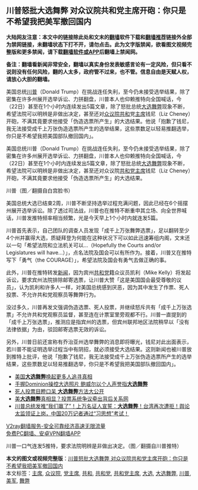  <h2>川普怒批大选舞弊 对众议院共和党主席开砲：你只是不希望我把美军撤回国内</h2> <p class="notice"><b>大陆网友注意：本文中的链接除此处和文末的<a href="https://github.com/bannedbook/fanqiang" >翻墙</a>软件下载和<a href="https://github.com/killgcd/justmysocks/blob/master/README.md">翻墙推荐</a>链接外全部为禁网链接，未翻墙状态下打不开，请勿点击。此为文字版禁闻，欲看图文视频完整版和更多禁闻，请下载<a href="https://github.com/bannedbook/fanqiang">翻墙软件或APP</a>后翻墙上禁闻网。</p><p>备注：翻墙看新闻非常安全，翻墙以真实身份发表敏感言论有一定风险，但只看不说则没有任何风险，翻的人太多，政府管不过来，也不管。信息自由是天赋人权，请放心大胆的翻墙。</b></p>  <div class="entry"> <p id="summary">美国总统<a href="https://www.bannedbook.org/bnews/tag/%e5%b7%9d%e6%99%ae/" class="st_tag internal_tag" rel="tag" title="标签 川普 下的日志">川普</a>（Donald Trump）在挑战连任失利，至今仍未接受选举结果，除了密集在许多州展开选举诉讼、力拼翻盘，川普本人也仰赖推特向全国喊话，今（22日）甚至在1个小时内连续发出5篇文章，除了怒批总统<a href="https://www.bannedbook.org/bnews/tag/%e5%a4%a7%e9%80%89/" class="st_tag internal_tag" rel="tag" title="标签 大选 下的日志">大选</a><a href="https://www.bannedbook.org/bnews/tag/%E8%88%9E%E5%BC%8A/" class="st_tag internal_tag" rel="tag" title="标签 舞弊 下的日志">舞弊</a>现象不断，希望法院可以明辨是非做出决定，甚至还对<a href="https://www.bannedbook.org/bnews/tag/%E4%BC%97%E8%AE%AE%E9%99%A2/" class="st_tag internal_tag" rel="tag" title="标签 众议院 下的日志">众议院</a><a href="https://www.bannedbook.org/bnews/tag/%E5%85%B1%E5%92%8C/" class="st_tag internal_tag" rel="tag" title="标签 共和 下的日志">共和</a>党<a href="https://www.bannedbook.org/bnews/tag/%E4%B8%BB%E5%B8%AD/" class="st_tag internal_tag" rel="tag" title="标签 主席 下的日志">主席</a>钱尼（Liz Cheney）开砲，不满其竟要求他接受「伪造选票所产生」的大选结果。他说「抱歉了钱尼，我无法接受成千上万张伪造选票所产生的选举结果，这些票数足以轻易推翻选举，你只是不希望我把美国部队撤回国内」。</p> <p>美国总统川普（Donald Trump）在挑战连任失利，至今仍未接受选举结果，除了密集在许多州展开选举诉讼、力拼翻盘，川普本人也仰赖推特向全国喊话，今（22日）甚至在1个小时内连续发出5篇文章，除了怒批总统<a href="https://www.bannedbook.org/bnews/tag/%E5%A4%A7%E9%80%89%E8%88%9E%E5%BC%8A/" class="st_tag internal_tag" rel="tag" title="标签 大选舞弊 下的日志">大选舞弊</a>现象不断，希望法院可以明辨是非做出决定，甚至还对众议院<a href="https://www.bannedbook.org/bnews/tag/%e5%85%b1%e5%92%8c%e5%85%9a%e4%b8%bb%e5%b8%ad/" class="st_tag internal_tag" rel="tag" title="标签 共和党主席 下的日志">共和党主席</a>钱尼（Liz Cheney）开砲，不满其竟要求他接受「伪造选票所产生」的大选结果。</p> <p>川普（图／翻摄自白宫脸书）</p>  <p>美国总统大选已结束2周，川普不断坚持选举过程充满问题，因此已经在6个摇摆州展开选举诉讼。除了透过司法战，川普也在推特不断重申其立场、向全世界喊话，川普发推特频率相当频繁，光是今天早上1个小时内就连发5篇。</p> <p>川普首先表示，自己团队的调查人员发现「成千上万张舞弊选票」，足以翻转至少4个州并赢得大选，质疑拜登为何能在这种状况下可以如此迅速筹组内阁，文末还以一句「希望法院和立法机关可以&#8230;（Hopefully the Courts and/or Legislatures will have&#8230;）」，点名法院及国会可以有所作为。接着，川普又在推特写下「勇气（the COURAGE）」，希望法院及国会有勇气去做正确的事。</p> <p>此外，川普在推特转发<span class='wp_keywordlink_affiliate'><a href="https://www.bannedbook.org/" title="新闻">新闻</a></span>，因为宾州<a href="https://www.bannedbook.org/bnews/tag/%e5%85%b1%e5%92%8c%e5%85%9a/" class="st_tag internal_tag" rel="tag" title="标签 共和党 下的日志">共和党</a>籍众议员凯利（Mike Kelly）将发起诉讼，要求宾州法院排除邮寄选票，让川普大赞「这是美国国会最受尊敬的议员」，认为凯利和许多人一样，对美国总统感到厌恶，因为其中发生了作票、死人投票、不允许共和党观察员等舞弊行为。</p>  <p>没过多久，川普再发文强调伪造选票、死人投票，并继续怒斥共有「成千上万张选票」不允许共和党观察员监督，甚至连在计票室里旁观都不行。川普一直提到的「成千上万张选票」，推测应是指宾州的选票，但宾州联邦地区法院稍早以「没有法律依据」为由，驳回邮寄选票无效的诉讼。</p> <p>另外，川普日前还宣称有乔治亚州选举舞弊的消息即将曝光，钱尼对此出面表示，若川普不能证明选举过程当中有阴招，就必须接受大选结果。这则新闻也被川普放到推特上批评，他说「抱歉了钱尼，我无法接受成千上万张伪造选票所产生的选举结果，这些票数足以轻易推翻选举，你只是不希望我把美国部队撤回国内」。</p> <ul class='op-related-articles' title='相关阅读'> <li><a href='https://www.bannedbook.org/bnews/ssgc/20201122/1435261.html' target='_blank'>美国<b>大选舞弊</b>唤起更多人追寻真相</a></li> <li><a href='https://www.bannedbook.org/bnews/comments/20201122/1434993.html' target='_blank'>手握Dominion操控大选照片 鲍威尔以个人声誉指<b>大选舞弊</b></a></li> <li><a href='https://www.bannedbook.org/bnews/bannedvideo/20201120/1434212.html' target='_blank'>死人投票目瞪口呆 <b>大选舞弊</b>方法大公开</a></li> <li><a href='https://www.bannedbook.org/bnews/bannedvideo/20201120/1434111.html' target='_blank'>美<b>大选舞弊</b>真相显？投票系统争议牵出背后关系网</a></li> <li><a href='https://www.bannedbook.org/bnews/bannedvideo/20201111/1434070.html' target='_blank'>川普总统发推“我们赢了”！上万名证人宣誓：<b>大选舞弊</b>！台湾再次遭拒！舆论太监领证上岗，中国20万记者通过“习思想”考试！</a></li> </ul> <p class="texttj"> <a href="https://www.bannedbook.org/forum23/topic22702.html" target="_blank">V2ray翻墙服务-安全可靠经济高速无限流量</a><br/> <a href="https://github.com/bannedbook/fanqiang/wiki/%E7%A6%81%E9%97%BB%E7%BD%91%E5%AE%89%E5%8D%93%E7%BF%BB%E5%A2%99%E6%96%B0%E9%97%BBAPP" target="_blank">免费PC翻墙、安卓VPN翻墙APP</a></p><p>川普一口气连发5推特，要求法院明辨是非做出决定。（图／翻摄自川普推特）</p> <a name='sharetosocial'></a>       <div><b>本文的图文或视频完整版</b>：<a href='https://www.bannedbook.org/bnews/topimagenews/20201123/1435372.html'>川普怒批大选舞弊 对众议院共和党主席开砲：你只是不希望我把美军撤回国内</a></div>  </div><!--END ENTRY--> <div class="postfooter"> <div>本文标签：<a href="https://www.bannedbook.org/bnews/tag/%E4%B8%BB%E5%B8%AD/" rel="tag">主席</a>, <a href="https://www.bannedbook.org/bnews/tag/%E4%BC%97%E8%AE%AE%E9%99%A2/" rel="tag">众议院</a>, <a href="https://www.bannedbook.org/bnews/tag/%E5%85%9A%E4%B8%BB%E5%B8%AD/" rel="tag">党主席</a>, <a href="https://www.bannedbook.org/bnews/tag/%E5%85%B1%E5%92%8C/" rel="tag">共和</a>, <a href="https://www.bannedbook.org/bnews/tag/%e5%85%b1%e5%92%8c%e5%85%9a/" rel="tag">共和党</a>, <a href="https://www.bannedbook.org/bnews/tag/%e5%85%b1%e5%92%8c%e5%85%9a%e4%b8%bb%e5%b8%ad/" rel="tag">共和党主席</a>, <a href="https://www.bannedbook.org/bnews/tag/%e5%a4%a7%e9%80%89/" rel="tag">大选</a>, <a href="https://www.bannedbook.org/bnews/tag/%E5%A4%A7%E9%80%89%E8%88%9E%E5%BC%8A/" rel="tag">大选舞弊</a>, <a href="https://www.bannedbook.org/bnews/tag/%e5%b7%9d%e6%99%ae/" rel="tag">川普</a>, <a href="https://www.bannedbook.org/bnews/tag/%e7%be%8e%e5%86%9b/" rel="tag">美军</a>, <a href="https://www.bannedbook.org/bnews/tag/%E8%88%9E%E5%BC%8A/" rel="tag">舞弊</a></div>  </div><!--END POSTFOOTER--> 